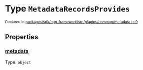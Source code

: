 # Type `MetadataRecordsProvides`
<sub>Declared in [packages/sdk/app-framework/src/plugins/common/metadata.ts:9](https://github.com/dxos/dxos/blob/c996a34fe/packages/sdk/app-framework/src/plugins/common/metadata.ts#L9)</sub>




## Properties
### [metadata](https://github.com/dxos/dxos/blob/c996a34fe/packages/sdk/app-framework/src/plugins/common/metadata.ts#L10)
Type: <code>object</code>





